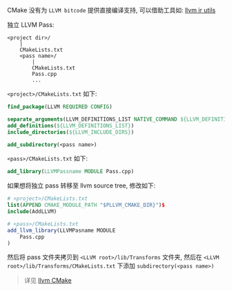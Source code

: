 
CMake 没有为 `LLVM bitcode` 提供直接编译支持, 可以借助工具如: [llvm ir utils](https://github.com/compor/llvm-ir-cmake-utils/blob/master/cmake/LLVMIRUtil.cmake)

独立 LLVM Pass:

```
<project dir>/
    |
    CMakeLists.txt
    <pass name>/
        |
        CMakeLists.txt
        Pass.cpp
        ...
```

`<project>/CMakeLists.txt` 如下:
```cmake
find_package(LLVM REQUIRED CONFIG)

separate_arguments(LLVM_DEFINITIONS_LIST NATIVE_COMMAND ${LLVM_DEFINITIONS})
add_definitions(${LLVM_DEFINITIONS_LIST})
include_directories(${LLVM_INCLUDE_DIRS})

add_subdirectory(<pass name>)
```

`<pass>/CMakeLists.txt` 如下:
```cmake
add_library(LLVMPassname MODULE Pass.cpp)
```

如果想将独立 pass 转移至 llvm source tree, 修改如下:
```cmake
# <project>/CMakeLists.txt
list(APPEND CMAKE_MODULE_PATH "$PLLVM_CMAKE_DIR}")$
include(AddLLVM)

# <pass>/CMakeLists.txt 
add_llvm_library(LLVMPasname MODULE
	Pass.cpp
)
```

然后将 pass 文件夹拷贝到 `<LLVM root>/lib/Transforms` 文件夹, 然后在 `<LLVM root>/lib/Transforms/CMakeLists.txt` 下添加 `subdirectory(<pass name>)`

> 详见 [llvm CMake](https://llvm.org/docs/CMake.html)